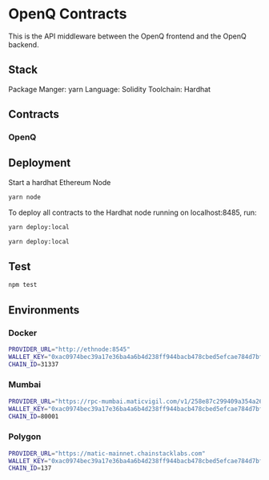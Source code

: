 # OpenQ Contracts

This is the API middleware between the OpenQ frontend and the OpenQ backend.

## Stack
Package Manger: yarn
Language: Solidity 
Toolchain: Hardhat

## Contracts

### OpenQ

## Deployment

Start a hardhat Ethereum Node

```bash
yarn node
```

To deploy all contracts to the Hardhat node running on localhost:8485, run:

```bash
yarn deploy:local
```

```bash
yarn deploy:local
```

## Test
```bash
npm test
```

## Environments

### Docker

```bash
PROVIDER_URL="http://ethnode:8545"
WALLET_KEY="0xac0974bec39a17e36ba4a6b4d238ff944bacb478cbed5efcae784d7bf4f2ff80"
CHAIN_ID=31337
```

### Mumbai

```bash
PROVIDER_URL="https://rpc-mumbai.maticvigil.com/v1/258e87c299409a354a268f96a06f9e6ae7ab8cea"
WALLET_KEY="0xac0974bec39a17e36ba4a6b4d238ff944bacb478cbed5efcae784d7bf4f2ff80"
CHAIN_ID=80001
```

### Polygon

```bash
PROVIDER_URL="https://matic-mainnet.chainstacklabs.com"
WALLET_KEY="0xac0974bec39a17e36ba4a6b4d238ff944bacb478cbed5efcae784d7bf4f2ff80"
CHAIN_ID=137
```